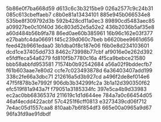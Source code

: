 5b86e0f7ba668d59
d613c6c3b3215be9
026a2577c9c24b31
085c613cbeffaeb7
c8b0e81a13434101
885e945b066534e8
535be8f309792d3b
592b428cd11a0ec3
89890cd5483aec85
a09927be0c10f40d
36c803d52e5a52e2
436b2036b5af35e8
a60d484b56b9fa78
86ed0ae60b385961
16b96c162e03f377
e27babfc4da06691
f45c239d060c7beb
b6620bee9661d656
feed42b9661edaa0
3b1dba0f8c187e06
f6b0e8d234103601
dcd1ce37405dd733
8462c73998b77cbf
af9016e0e262d392
e5fdffeca54a6279
fd810f5b7780c16a
4f5ca9bebce21580
bbb58abbfd953581
71574b0b92542684
a56a02f9bddecfb7
f61b603aae7e80d2
ccfe7c023493878d
6a36403407add199
338c2fe66a3dbc71
212616a5d3b927cd
a496f2de8ef014e6
47f5f878b3e7992f
906db3b34299fc2a
3b1a12d390350f62
efc519f81a943a7f
f79051a3185334fc
397e5ca4b9d33983
ec2ac0bb6836537d
211619c1d1d644ee
784a7a0c66454d05
46af4ecdd422acbf
57c4251f6cff0813
e3273439cd06f712
7e4ac05d1557caa8
810aab7b6f854df3
665e00a0965a9d67
96fa3fd9ae91dbdf
